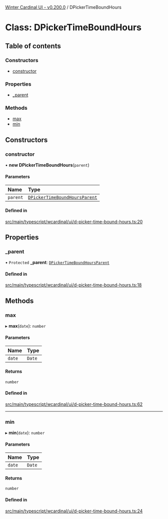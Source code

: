 [Winter Cardinal UI - v0.200.0](../index.md) / DPickerTimeBoundHours

# Class: DPickerTimeBoundHours

## Table of contents

### Constructors

- [constructor](DPickerTimeBoundHours.md#constructor)

### Properties

- [\_parent](DPickerTimeBoundHours.md#_parent)

### Methods

- [max](DPickerTimeBoundHours.md#max)
- [min](DPickerTimeBoundHours.md#min)

## Constructors

### constructor

• **new DPickerTimeBoundHours**(`parent`)

#### Parameters

| Name | Type |
| :------ | :------ |
| `parent` | [`DPickerTimeBoundHoursParent`](../interfaces/DPickerTimeBoundHoursParent.md) |

#### Defined in

[src/main/typescript/wcardinal/ui/d-picker-time-bound-hours.ts:20](https://github.com/winter-cardinal/winter-cardinal-ui/blob/v0.200.0/src/main/typescript/wcardinal/ui/d-picker-time-bound-hours.ts#L20)

## Properties

### \_parent

• `Protected` **\_parent**: [`DPickerTimeBoundHoursParent`](../interfaces/DPickerTimeBoundHoursParent.md)

#### Defined in

[src/main/typescript/wcardinal/ui/d-picker-time-bound-hours.ts:18](https://github.com/winter-cardinal/winter-cardinal-ui/blob/v0.200.0/src/main/typescript/wcardinal/ui/d-picker-time-bound-hours.ts#L18)

## Methods

### max

▸ **max**(`date`): `number`

#### Parameters

| Name | Type |
| :------ | :------ |
| `date` | `Date` |

#### Returns

`number`

#### Defined in

[src/main/typescript/wcardinal/ui/d-picker-time-bound-hours.ts:62](https://github.com/winter-cardinal/winter-cardinal-ui/blob/v0.200.0/src/main/typescript/wcardinal/ui/d-picker-time-bound-hours.ts#L62)

___

### min

▸ **min**(`date`): `number`

#### Parameters

| Name | Type |
| :------ | :------ |
| `date` | `Date` |

#### Returns

`number`

#### Defined in

[src/main/typescript/wcardinal/ui/d-picker-time-bound-hours.ts:24](https://github.com/winter-cardinal/winter-cardinal-ui/blob/v0.200.0/src/main/typescript/wcardinal/ui/d-picker-time-bound-hours.ts#L24)
